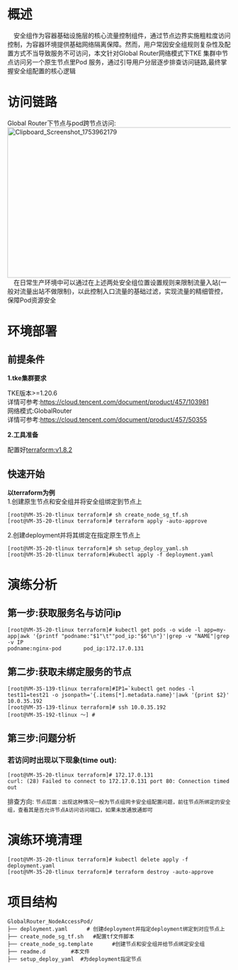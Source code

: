 
# 概述
&emsp;安全组作为容器基础设施层的核心流量控制组件，通过节点边界实施粗粒度访问控制，为容器环境提供基础网络隔离保障。然而，用户常因安全组规则复杂性及配置方式不当导致服务不可访问，本文针对Global Router网络模式下TKE 集群中节点访问另一个原生节点里Pod 服务，通过引导用户分层逐步排查访问链路,最终掌握安全组配置的核心逻辑


# 访问链路
Global Router下节点与pod跨节点访问:<br>
[<img width="546" height="340" alt="Clipboard_Screenshot_1753962179" src="https://github.com/user-attachments/assets/2155a6ec-3a91-4b7a-865c-588daccd486f" />
](https://github.com/aliantli/sg_playbook_1/blob/f355672b8232e6a6cff86451e73b7aae16c2c1a9/playbook/GlobalRouter_NodeAccessPod/image/flowchart2.md)
 <br>&emsp;在日常生产环境中可以通过在上述两处安全组位置设置规则来限制流量入站(一般对流量出站不做限制)，以此控制入口流量的基础过滤，实现流量的精细管控，保障Pod资源安全
# 环境部署
## 前提条件
**1.tke集群要求**

TKE版本>=1.20.6
<br>详情可参考:https://cloud.tencent.com/document/product/457/103981<br>
网络模式:GlobalRouter<br>
详情可参考:https://cloud.tencent.com/document/product/457/50355

**2.工具准备**

配置好[terraform:v1.8.2](https://developer.hashicorp.com/terraform)
## 快速开始
**以terraform为例**<br>
 1.创建原生节点和安全组并将安全组绑定到节点上
```
[root@VM-35-20-tlinux terraform]# sh create_node_sg_tf.sh 
[root@VM-35-20-tlinux terraform]# terraform apply -auto-approve
```
 2.创建deployment并将其绑定在指定原生节点上
```
[root@VM-35-20-tlinux terraform]# sh setup_deploy_yaml.sh
[root@VM-35-20-tlinux terraform]#kubectl apply -f deployment.yaml
```

# 演练分析
## 第一步:获取服务名与访问ip
```
[root@VM-35-20-tlinux terraform]# kubectl get pods -o wide -l app=my-app|awk '{printf "podname:"$1"\t""pod_ip:"$6"\n"}'|grep -v "NAME"|grep -v IP
podname:nginx-pod       pod_ip:172.17.0.131
```
## 第二步:获取未绑定服务的节点
```
[root@VM-35-139-tlinux terraform]#IP1=`kubectl get nodes -l test11=test21 -o jsonpath='{.items[*].metadata.name}'|awk '{print $2}'
10.0.35.192
[root@VM-35-139-tlinux terraform]# ssh 10.0.35.192
[root@VM-35-192-tlinux ～] #
```
## 第三步:问题分析
### 若访问时出现以下现象(time out):
```
[root@VM-35-20-tlinux terraform]# 172.17.0.131
curl: (28) Failed to connect to 172.17.0.131 port 80: Connection timed out
```
排查方向:
`
节点层面：出现这种情况一般为节点组网卡安全组配置问题，前往节点所绑定的安全组，查看其是否允许节点A访问访问端口，如果未放通放通即可
`
# 演练环境清理
```
[root@VM-35-20-tlinux terraform]# kubectl delete apply -f deployment.yaml
[root@VM-35-20-tlinux terraform]# terraform destroy -auto-approve
```
# 项目结构
```
GlobalRouter_NodeAccessPod/  
├── deployment.yaml      # 创建deployment并指定deployment绑定到对应节点上
├── create_node_sg_tf.sh   #配置tf文件脚本
├── create_node_sg.template      #创建节点和安全组并给节点绑定安全组
├── readme.d        #本文件
├── setup_deploy_yaml  #为deployment指定节点
```


